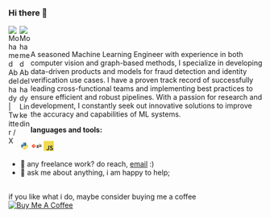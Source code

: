 ### Hi there 👋

<a href="https://twitter.com/adelizer0">
  <img align="left" alt="Mohamed Abdelhady | Twitter / X" width="22px" src="https://upload.wikimedia.org/wikipedia/commons/e/ef/Twitter_and_X_logos.svg" />
</a>

<a href="https://www.linkedin.com/in/maabdelhady/">
  <img align="left" alt="Mohamed Abdelhady Linkedin" width="22px" src="https://upload.wikimedia.org/wikipedia/commons/8/81/LinkedIn_icon.svg" />
</a>
<br>
<br>

A seasoned Machine Learning Engineer with experience in both computer vision and graph-based methods, I specialize in developing data-driven products and models for fraud detection and identity verification use cases. I have a proven track record of successfully leading cross-functional teams and implementing best practices to ensure efficient and robust pipelines. With a passion for research and development, I constantly seek out innovative solutions to improve the accuracy and capabilities of ML systems.

**languages and tools:**  


<code><img height="20" src="https://raw.githubusercontent.com/github/explore/80688e429a7d4ef2fca1e82350fe8e3517d3494d/topics/python/python.png"></code>
<code><img height="20" src="https://raw.githubusercontent.com/github/explore/80688e429a7d4ef2fca1e82350fe8e3517d3494d/topics/git/git.png"></code>
<code><img height="20" src="https://raw.githubusercontent.com/github/explore/80688e429a7d4ef2fca1e82350fe8e3517d3494d/topics/javascript/javascript.png"></code>

- 💼 any freelance work? do reach, [email](mailto:m.adel.abdelhady@gmail.com) :)
- 💬 ask me about anything, i am happy to help;

<br>
if you like what i do, maybe consider buying me a coffee
<a href="https://www.buymeacoffee.com/madelabdelhady" target="_blank"><img src="https://cdn.buymeacoffee.com/buttons/v2/default-red.png" alt="Buy Me A Coffee" width="150" ></a>

<!--
**adelizer/adelizer** is a ✨ _special_ ✨ repository because its `README.md` (this file) appears on your GitHub profile.

Here are some ideas to get you started:

- 🔭 I’m currently working on ...
- 🌱 I’m currently learning ...
- 👯 I’m looking to collaborate on ...
- 🤔 I’m looking for help with ...
- 💬 Ask me about ...
- 📫 How to reach me: ...
- 😄 Pronouns: ...
- ⚡ Fun fact: ...
-->
